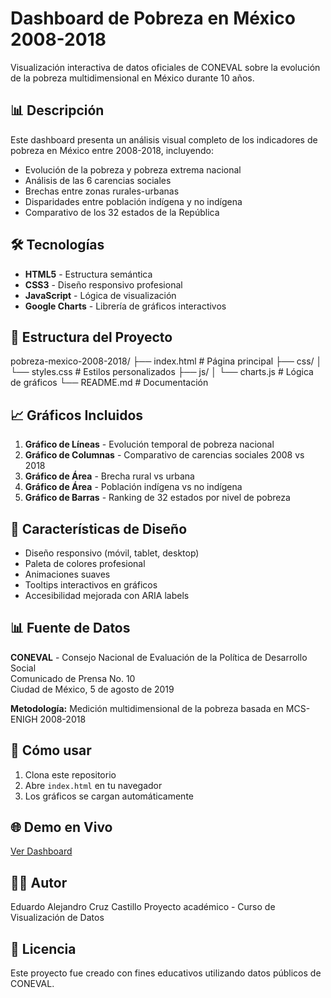 # Dashboard de Pobreza en México 2008-2018

Visualización interactiva de datos oficiales de CONEVAL sobre la evolución de la pobreza multidimensional en México durante 10 años.

## 📊 Descripción

Este dashboard presenta un análisis visual completo de los indicadores de pobreza en México entre 2008-2018, incluyendo:

- Evolución de la pobreza y pobreza extrema nacional
- Análisis de las 6 carencias sociales
- Brechas entre zonas rurales-urbanas
- Disparidades entre población indígena y no indígena
- Comparativo de los 32 estados de la República

## 🛠️ Tecnologías

- **HTML5** - Estructura semántica
- **CSS3** - Diseño responsivo profesional
- **JavaScript** - Lógica de visualización
- **Google Charts** - Librería de gráficos interactivos

## 📁 Estructura del Proyecto
pobreza-mexico-2008-2018/
├── index.html          # Página principal
├── css/
│   └── styles.css      # Estilos personalizados
├── js/
│   └── charts.js       # Lógica de gráficos
└── README.md           # Documentación

## 📈 Gráficos Incluidos

1. **Gráfico de Líneas** - Evolución temporal de pobreza nacional
2. **Gráfico de Columnas** - Comparativo de carencias sociales 2008 vs 2018
3. **Gráfico de Área** - Brecha rural vs urbana
4. **Gráfico de Área** - Población indígena vs no indígena
5. **Gráfico de Barras** - Ranking de 32 estados por nivel de pobreza

## 🎨 Características de Diseño

- Diseño responsivo (móvil, tablet, desktop)
- Paleta de colores profesional
- Animaciones suaves
- Tooltips interactivos en gráficos
- Accesibilidad mejorada con ARIA labels

## 📊 Fuente de Datos

**CONEVAL** - Consejo Nacional de Evaluación de la Política de Desarrollo Social  
Comunicado de Prensa No. 10  
Ciudad de México, 5 de agosto de 2019  

**Metodología:** Medición multidimensional de la pobreza basada en MCS-ENIGH 2008-2018

## 🚀 Cómo usar

1. Clona este repositorio
2. Abre `index.html` en tu navegador
3. Los gráficos se cargan automáticamente

## 🌐 Demo en Vivo

[Ver Dashboard](https://eddcruz.github.io/pobreza-mexico-2008-2018)

## 👨‍💻 Autor

Eduardo Alejandro Cruz Castillo 
Proyecto académico - Curso de Visualización de Datos

## 📄 Licencia

Este proyecto fue creado con fines educativos utilizando datos públicos de CONEVAL.
